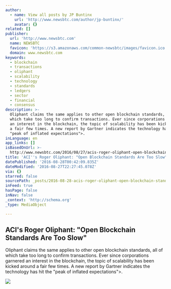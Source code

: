 ```yaml
---
author:
  - name: View all posts by JP Buntinx
    url: 'http://www.newsbtc.com/author/jp-buntinx/'
    avatar: {}
related: []
publisher:
  url: 'http://www.newsbtc.com'
  name: NEWSBTC
  favicon: 'https://s3.amazonaws.com/common-newsbtc/images/favicon.ico'
  domain: www.newsbtc.com
keywords:
  - blockchain
  - transactions
  - oliphant
  - scalability
  - technology
  - standards
  - ledgers
  - sector
  - financial
  - consensus
description: >-
  Oliphant claims the same applies to other open blockchain standards, all of
  which take too long to confirm transactions. Ever since corporations garnered
  an interest in the blockchain, the topic of scalability has been kicked around
  a fair few times. A new report by Gartner indicates the technology has hit the
  "peak of inflated expectations">.
inLanguage: en
app_links: []
isBasedOnUrl: >-
  http://www.newsbtc.com/2016/08/27/acis-roger-oliphant-open-blockchain-standards-slow/
title: 'ACI''s Roger Oliphant: "Open Blockchain Standards Are Too Slow"'
datePublished: '2016-08-28T00:42:09.835Z'
dateModified: '2016-08-27T22:27:45.078Z'
via: {}
starred: false
sourcePath: _posts/2016-08-28-acis-roger-oliphant-open-blockchain-standards-are-too-slo.md
inFeed: true
hasPage: false
inNav: false
_context: 'http://schema.org'
_type: MediaObject

---
```

<article style=""><h1>ACI's Roger Oliphant: "Open Blockchain Standards Are Too Slow"</h1><p>Oliphant claims the same applies to other open blockchain standards, all of which take too long to confirm transactions. Ever since corporations garnered an interest in the blockchain, the topic of scalability has been kicked around a fair few times. A new report by Gartner indicates the technology has hit the "peak of inflated expectations"&gt;.</p><img src="http://s3.amazonaws.com/main-newsbtc-images/2016/01/20120114/NEWSBTC-Logo-Left-Var1-1.2-By-Mohsin-20-Dec-2016-01-01-01.png" /></article>
